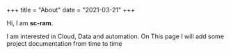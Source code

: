 +++
title = "About"
date = "2021-03-21"
+++

Hi, I am **sc-ram**. 

I am interested in Cloud, Data and automation.
On This page I will add some project documentation from time to time